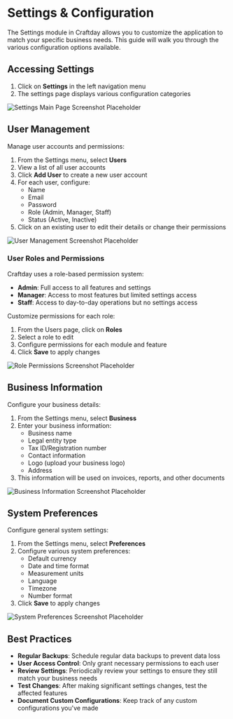 # Settings & Configuration

The Settings module in Craftday allows you to customize the application to match your specific business needs. This guide will walk you through the various configuration options available.

## Accessing Settings

1. Click on **Settings** in the left navigation menu
2. The settings page displays various configuration categories

![Settings Main Page Screenshot Placeholder](#)

## User Management

Manage user accounts and permissions:

1. From the Settings menu, select **Users**
2. View a list of all user accounts
3. Click **Add User** to create a new user account
4. For each user, configure:
   - Name
   - Email
   - Password
   - Role (Admin, Manager, Staff)
   - Status (Active, Inactive)
5. Click on an existing user to edit their details or change their permissions

![User Management Screenshot Placeholder](#)

### User Roles and Permissions

Craftday uses a role-based permission system:

- **Admin**: Full access to all features and settings
- **Manager**: Access to most features but limited settings access
- **Staff**: Access to day-to-day operations but no settings access

Customize permissions for each role:
1. From the Users page, click on **Roles**
2. Select a role to edit
3. Configure permissions for each module and feature
4. Click **Save** to apply changes

![Role Permissions Screenshot Placeholder](#)

## Business Information

Configure your business details:

1. From the Settings menu, select **Business**
2. Enter your business information:
   - Business name
   - Legal entity type
   - Tax ID/Registration number
   - Contact information
   - Logo (upload your business logo)
   - Address
3. This information will be used on invoices, reports, and other documents

![Business Information Screenshot Placeholder](#)

## System Preferences

Configure general system settings:

1. From the Settings menu, select **Preferences**
2. Configure various system preferences:
   - Default currency
   - Date and time format
   - Measurement units
   - Language
   - Timezone
   - Number format
3. Click **Save** to apply changes

![System Preferences Screenshot Placeholder](#)

## Best Practices

- **Regular Backups**: Schedule regular data backups to prevent data loss
- **User Access Control**: Only grant necessary permissions to each user
- **Review Settings**: Periodically review your settings to ensure they still match your business needs
- **Test Changes**: After making significant settings changes, test the affected features
- **Document Custom Configurations**: Keep track of any custom configurations you've made
